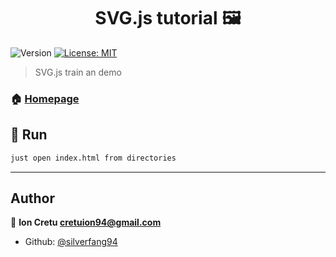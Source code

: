 <h1 align="center">SVG.js tutorial 🖼️</h1>
<p>
  <img alt="Version" src="https://img.shields.io/badge/version-0.1.0-blue.svg?cacheSeconds=2592000" />
  <a href="#" target="_blank">
    <img alt="License: MIT" src="https://img.shields.io/badge/License-MIT-yellow.svg" />
  </a>
</p>

> SVG.js train an demo

### 🏠 [Homepage](https://github.com/silverfang94/node-experiments/tree/blog)

## 🚗 Run

```sh
just open index.html from directories
```

***

## Author

👨 **Ion Cretu <cretuion94@gmail.com>**

* Github: [@silverfang94](https://github.com/silverfang94)
